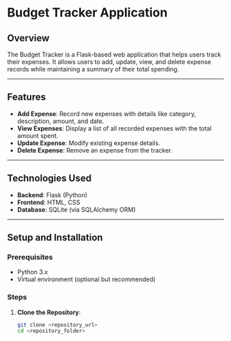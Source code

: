 # Budget Tracker Application

## Overview
The Budget Tracker is a Flask-based web application that helps users track their expenses. It allows users to add, update, view, and delete expense records while maintaining a summary of their total spending.

---

## Features
- **Add Expense**: Record new expenses with details like category, description, amount, and date.
- **View Expenses**: Display a list of all recorded expenses with the total amount spent.
- **Update Expense**: Modify existing expense details.
- **Delete Expense**: Remove an expense from the tracker.

---

## Technologies Used
- **Backend**: Flask (Python)
- **Frontend**: HTML, CSS
- **Database**: SQLite (via SQLAlchemy ORM)

---

## Setup and Installation
### Prerequisites
- Python 3.x
- Virtual environment (optional but recommended)

### Steps
1. **Clone the Repository**:
   ```bash
   git clone <repository_url>
   cd <repository_folder>
